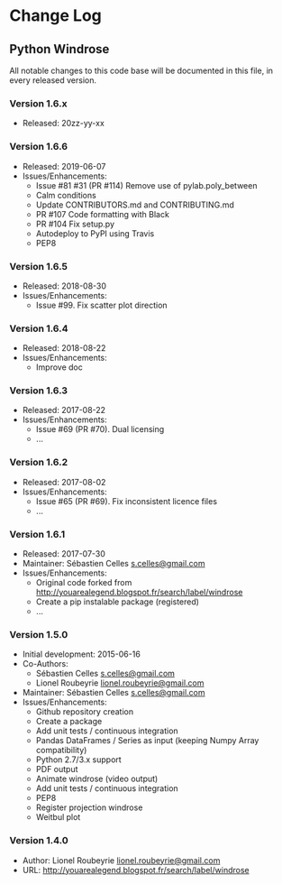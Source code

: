 # Change Log

## Python Windrose

All notable changes to this code base will be documented in this file,
in every released version.

### Version 1.6.x

- Released: 20zz-yy-xx

### Version 1.6.6

- Released: 2019-06-07
- Issues/Enhancements:
  - Issue #81 #31 (PR #114) Remove use of pylab.poly_between
  - Calm conditions
  - Update CONTRIBUTORS.md and CONTRIBUTING.md
  - PR #107 Code formatting with Black
  - PR #104  Fix setup.py
  - Autodeploy to PyPI using Travis
  - PEP8

### Version 1.6.5

- Released: 2018-08-30
- Issues/Enhancements:
  - Issue #99. Fix scatter plot direction

### Version 1.6.4

- Released: 2018-08-22
- Issues/Enhancements:
  - Improve doc

### Version 1.6.3

- Released: 2017-08-22
- Issues/Enhancements:
  - Issue #69 (PR #70). Dual licensing
  - ...

### Version 1.6.2

- Released: 2017-08-02
- Issues/Enhancements:
  - Issue #65 (PR #69). Fix inconsistent licence files
  - ...

### Version 1.6.1

- Released: 2017-07-30
- Maintainer: Sébastien Celles <s.celles@gmail.com>
- Issues/Enhancements:
  - Original code forked from http://youarealegend.blogspot.fr/search/label/windrose
  - Create a pip instalable package (registered)
  - ...

### Version 1.5.0

- Initial development: 2015-06-16
- Co-Authors:
  - Sébastien Celles <s.celles@gmail.com>
  - Lionel Roubeyrie <lionel.roubeyrie@gmail.com>
- Maintainer: Sébastien Celles <s.celles@gmail.com>
- Issues/Enhancements:
  - Github repository creation
  - Create a package
  - Add unit tests / continuous integration
  - Pandas DataFrames / Series as input (keeping Numpy Array compatibility)
  - Python 2.7/3.x support
  - PDF output
  - Animate windrose (video output)
  - Add unit tests / continuous integration
  - PEP8
  - Register projection windrose
  - Weitbul plot
  

### Version 1.4.0

- Author: Lionel Roubeyrie <lionel.roubeyrie@gmail.com>
- URL: http://youarealegend.blogspot.fr/search/label/windrose
